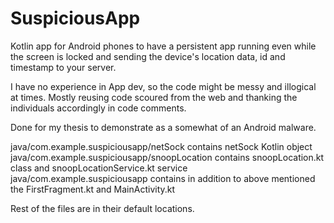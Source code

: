 # SuspiciousApp
Kotlin app for Android phones to have a persistent app running even while the screen is locked and sending the device's location data, id and timestamp to your server.

I have no experience in App dev, so the code might be messy and illogical at times. Mostly reusing code scoured from the web and thanking the individuals accordingly in code comments.

Done for my thesis to demonstrate as a somewhat of an Android malware.

java/com.example.suspiciousapp/netSock contains netSock Kotlin object
java/com.example.suspiciousapp/snoopLocation contains snoopLocation.kt class and snoopLocationService.kt service
java/com.example.suspiciousapp contains in addition to above mentioned the FirstFragment.kt and MainActivity.kt

Rest of the files are in their default locations.
